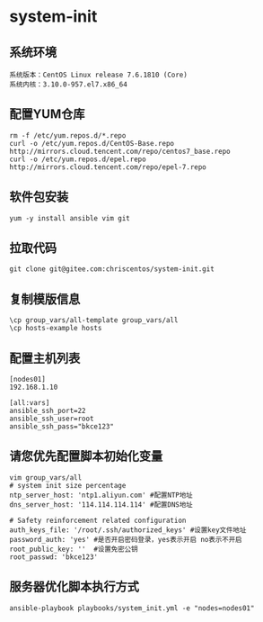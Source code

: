 # system-init

## 系统环境
```
系统版本：CentOS Linux release 7.6.1810 (Core)
系统内核：3.10.0-957.el7.x86_64
```

## 配置YUM仓库
```
rm -f /etc/yum.repos.d/*.repo
curl -o /etc/yum.repos.d/CentOS-Base.repo http://mirrors.cloud.tencent.com/repo/centos7_base.repo
curl -o /etc/yum.repos.d/epel.repo http://mirrors.cloud.tencent.com/repo/epel-7.repo
```

## 软件包安装
```
yum -y install ansible vim git
```

## 拉取代码
```
git clone git@gitee.com:chriscentos/system-init.git
```

## 复制模版信息
```
\cp group_vars/all-template group_vars/all
\cp hosts-example hosts
```

## 配置主机列表
```
[nodes01]
192.168.1.10 

[all:vars]
ansible_ssh_port=22
ansible_ssh_user=root
ansible_ssh_pass="bkce123"
```

## 请您优先配置脚本初始化变量
```
vim group_vars/all
# system init size percentage
ntp_server_host: 'ntp1.aliyun.com' #配置NTP地址
dns_server_host: '114.114.114.114' #配置DNS地址

# Safety reinforcement related configuration
auth_keys_file: '/root/.ssh/authorized_keys' #设置key文件地址
password_auth: 'yes' #是否开启密码登录，yes表示开启 no表示不开启
root_public_key: ''  #设置免密公钥
root_passwd: 'bkce123'
```

## 服务器优化脚本执行方式
```
ansible-playbook playbooks/system_init.yml -e "nodes=nodes01"
```

